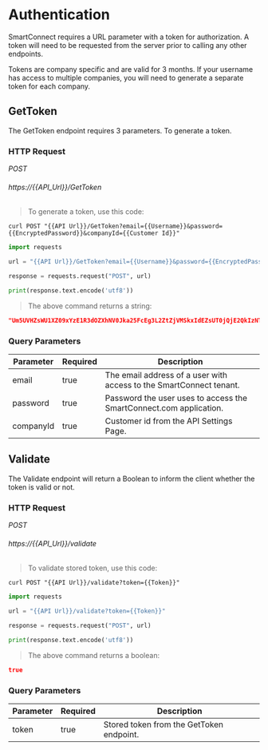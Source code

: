 # Authentication

SmartConnect requires a URL parameter with a token for authorization. A token will need to be requested from the server prior to calling any other endpoints.

<aside class="notice">
Tokens are company specific and are valid for 3 months. If your username has access to multiple companies, you will need to generate a separate token for each company.
</aside>

## GetToken

The GetToken endpoint requires 3 parameters. To generate a token.

### HTTP Request

<div class="api-endpoint">
	<div class="endpoint-data">
		<i class="label label-get">POST</i>
		<h6>https://{{API_Url}}/GetToken</h6>
	</div>
</div>

> To generate a token, use this code:

```shell
curl POST "{{API Url}}/GetToken?email={{Username}}&password={{EncryptedPassword}}&companyId={{Customer Id}}"
```

```python
import requests

url = "{{API Url}}/GetToken?email={{Username}}&password={{EncryptedPassword}}&companyId={{Customer Id}}"

response = requests.request("POST", url)

print(response.text.encode('utf8'))
```

> The above command returns a string:

```json
"Um5UVHZsWU1XZ09xYzE1R3dOZXhNV0Jka25FcEg3L2ZtZjVMSkxIdEZsUT0jQjE2QkIzNTMtNTFFOC00MkNBLTgxRDEtNUVCQjA0QUIxMzQ5I0MzMzhDRUI1LTBEOTctNEU1Ny05MDU4LUNFN0NBRDNEODU2RCNFVEhBTi5TT1JFTlNPTkBFT05FU09MVVRJT05TLkNPTSMyMDIwLTEwLTAyVDA4OjA1OjE1Ljg2Ng=="
```

### Query Parameters

Parameter | Required | Description
--------- | ------- | -----------
email | true | The email address of a user with access to the SmartConnect tenant.
password | true | Password the user uses to access the SmartConnect.com application.
companyId | true | Customer id from the API Settings Page.

## Validate
The Validate endpoint will return a Boolean to inform the client whether the token is valid or not.

### HTTP Request

<div class="api-endpoint">
	<div class="endpoint-data">
		<i class="label label-get">POST</i>
		<h6>https://{{API_Url}}/validate</h6>
	</div>
</div>

> To validate stored token, use this code:

```shell
curl POST "{{API Url}}/validate?token={{Token}}"
```

```python
import requests

url = "{{API Url}}/validate?token={{Token}}"

response = requests.request("POST", url)

print(response.text.encode('utf8'))
```
> The above command returns a boolean:

```json
true
```

### Query Parameters

Parameter | Required | Description
--------- | ------- | -----------
token | true | Stored token from the GetToken endpoint.
